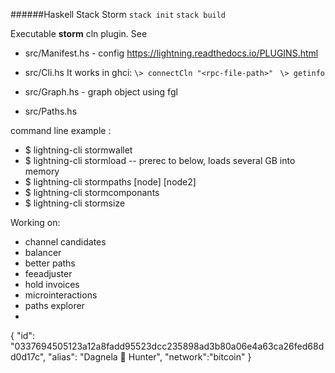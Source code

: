 ######Haskell Stack Storm
`stack init`
`stack build`

Executable **storm** cln plugin. See
- src/Manifest.hs - config
https://lightning.readthedocs.io/PLUGINS.html

- src/Cli.hs 
It works in ghci: 
    `\> connectCln "<rpc-file-path>" `
    `\> getinfo`
- src/Graph.hs - graph object using fgl
- src/Paths.hs 

command line example : 
- $ lightning-cli stormwallet 
- $ lightning-cli stormload -- prerec to below, loads several GB into memory
- $ lightning-cli stormpaths [node] [node2]
- $ lightning-cli stormcomponants
- $ lightning-cli stormsize

Working on:
- channel candidates
- balancer 
- better paths
- feeadjuster
- hold invoices
- microinteractions 
- paths explorer 
- 

{
"id": "0337694505123a12a8fadd95523dcc235898ad3b80a06e4a63ca26fed68dd0d17c",
"alias": "Dagnela 🦄 Hunter",
"network":"bitcoin"
}

       


